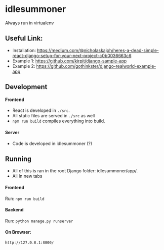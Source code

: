 # idlesummoner
Always run in virtualenv

## Useful Link:
- Installation: https://medium.com/@nicholaskajoh/heres-a-dead-simple-react-django-setup-for-your-next-project-c0b0036663c6
- Example 1: https://github.com/kirpit/django-sample-app
- Example 2: https://github.com/gothinkster/django-realworld-example-app

## Development

#### Frontend
- React is developed in `./src`.
- All static files are served in `./src` as well
- `npm run build` compiles everything into build.

#### Server
- Code is developed in idlesummoner (?)

## Running
- All of this is ran in the root Django folder: idlesummoner/app/.
- All in new tabs

#### Frontend
Run: `npm run build`

#### Backend
Run: `python manage.py runserver`

#### On Browser:
`http://127.0.0.1:8000/`
